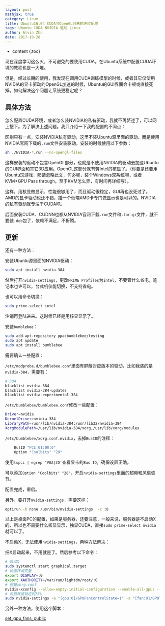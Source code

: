 ```yaml
---
layout: post
mathjax: true
category: Linux
title: Ubuntu16.04 CUDA与OpenGL分离的环境配置
tags: Ubuntu CUDA NVIDIA 驱动 Linux
author: Alvin Zhu
date: 2017-10-28
---
```


* content
{:toc}

现在深度学习这么火，不可避免的要使用CUDA。在Ubuntu系统中配置CUDA环境的教程也是一大堆。

但是，经过长期的使用，我发现在调用CUDA训练模型的时候，或者其它仅使用NVIDIA的显卡驱动的OpenGL加速的时候，Ubuntu的GUI界面会卡顿或直接死掉。如何解决这个问题让系统更稳定呢？





## 具体方法

怎么配置CUDA环境，或者怎么装NVIDIA的私有驱动，我就不再赘述了，可以网上搜下。为了解决上述问题。我只介绍一下我的配置的不同点：

区别只有一点，安装NVIDIA私有驱动，这里不装Ubuntu源里面的驱动，而是使用NVIDIA官网下载的`.run`文件安装驱动，安装的时候使用以下参数：

```sh
sh ./NVIDIA-*.run --no-opengl-files
```

这样安装的驱动不包含OpenGL部分，也就是不使用NVIDIA的驱动去加速Ubuntu的GUI界面和其它3D应用。OpenGL这部分就有劳Intel的核显了。（你要是还要用Ubuntu玩游戏，那请忽略此文，何必呢，装个Windows双系统呗，或者KVM+GPU Pass through，至于KVM怎么弄，有时间再详细写）。

这样，用核显做显示，性能很够用了，而且驱动很稳定，GUI再也没死过了。AMD的显卡驱动也还不错，插一个低端AMD卡专门做显示也是可以的。NVIDIA的私有驱动就专注于CUDA吧。

后面安装CUDA、CUDNN也都从NVIDIA官网下载`.run`文件和`.tar.gz`文件，就不要装`.deb`包了，依赖不满足，不折腾。

## 更新

还有一种方法：

安装Ubuntu源里面的NVIDIA驱动：

```sh
sudo apt install nvidia-384
```

然后打开`nvidia-settings`，更改`PRIME Profiles`为`intel`，不要管什么省电，笔记本也许可以，台式机仅能切换，不支持省电。

也可以用命令切换：

```sh
sudo prime-select intel
```

注销再登陆进来。这时候已经是用核显显示了。

安装`bumblebee`：

```sh
sudo add-apt-repository ppa:bumblebee/testing
sudo apt update
sudo apt install bumblebee
```

需要确认一些配置：

`/etc/modprobe.d/bumblebee.conf`里面有屏蔽对应版本的驱动，比如我装的是`nvidia-384`，需要有：

```sh
# 384
blacklist nvidia-384
blacklist nvidia-384-updates
blacklist nvidia-experimental-384
```

`/etc/bumblebee/bumblebee.conf`修改一些配置：

```sh
Driver=nvidia
KernelDriver=nvidia-384
LibraryPath=/usr/lib/nvidia-384:/usr/lib32/nvidia-384
XorgModulePath=/usr/lib/nvidia-384/xorg,/usr/lib/xorg/modules
```

`/etc/bumblebee/xorg.conf.nvidia`，去掉`BusID`的注释：

```sh
    BusID "PCI:01:00:0"
    Option "Coolbits" "28"
```

使用`lspci | egrep 'VGA|3D'`查看显卡的`Bus ID`，确保设置正确。

可以添加`Option "Coolbits" "28"`，开启`nvidia-settings`里面的超频和风扇调节。

配置完成，重启。

另外，要打开`nvidia-settings`，需要这样：

```sh
optirun -b none /usr/bin/nvidia-settings  -c :8
```

以上是桌面PC的配置，如果是服务器，还要注意，一般来说，服务器是不启动X的，所以也不需要什么核显显示，独显CUDA，直接`sudo prime-select nvidia`就可以了。

不启动X，无法使用`nvidia-settings`，两种方法解决：

把X启动起来，不用就是了。然后参考以下命令：

```sh
# 启动X
sudo systemctl start graphical.target
# 设置环境变量
export DISPLAY=:0
export XAUTHORITY=/var/run/lightdm/root/:0
# 创建xorg.conf
nvidia-xconfig --allow-empty-initial-configuration --enable-all-gpus --cool-bits=28 --separate-x-screens
# 风扇转速锁定到75%
sudo nvidia-settings -a "[gpu:0]/GPUFanControlState=1" -a "[fan:0]/GPUTargetFanSpeed=75" 
```

另外一种方法，使用这个脚本：

[set_gpu_fans_public](https://github.com/boris-dimitrov/set_gpu_fans_public)